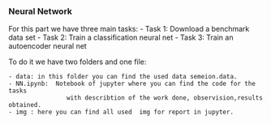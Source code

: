 ### Neural Network

For this part we have three main tasks:
     	- Task 1: Download a benchmark data set
	- Task 2: Train a classification neural net	
	- Task 3: Train an autoencoder neural net

To do it we have two folders and one file:
        
   	- data: in this folder you can find the used data semeion.data.
	- NN.ipynb:  Notebook of jupyter where you can find the code for the tasks 
				    with describtion of the work done, observision,results obtained.
	- img : here you can find all used  img for report in jupyter.
